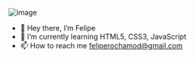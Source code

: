 ![image](https://user-images.githubusercontent.com/97726768/149484784-c0420977-b8d2-489c-913c-137d22ddfb87.png)
- 👋 Hey there, I’m Felipe 
- 🌱 I’m currently learning HTML5, CSS3, JavaScript
- 📫 How to reach me feliperochamod@gmail.com

<!---
feliperochamodesto/feliperochamodesto is a ✨ special ✨ repository because its `README.md` (this file) appears on your GitHub profile.
You can click the Preview link to take a look at your changes.
--->
